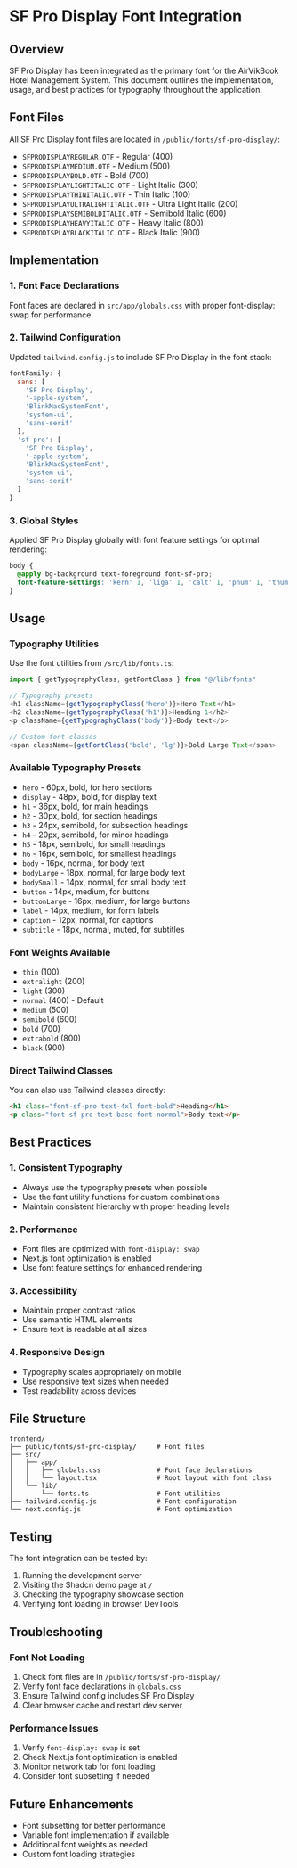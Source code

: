# SF Pro Display Font Integration

## Overview
SF Pro Display has been integrated as the primary font for the AirVikBook Hotel Management System. This document outlines the implementation, usage, and best practices for typography throughout the application.

## Font Files
All SF Pro Display font files are located in `/public/fonts/sf-pro-display/`:

- `SFPRODISPLAYREGULAR.OTF` - Regular (400)
- `SFPRODISPLAYMEDIUM.OTF` - Medium (500)  
- `SFPRODISPLAYBOLD.OTF` - Bold (700)
- `SFPRODISPLAYLIGHTITALIC.OTF` - Light Italic (300)
- `SFPRODISPLAYTHINITALIC.OTF` - Thin Italic (100)
- `SFPRODISPLAYULTRALIGHTITALIC.OTF` - Ultra Light Italic (200)
- `SFPRODISPLAYSEMIBOLDITALIC.OTF` - Semibold Italic (600)
- `SFPRODISPLAYHEAVYITALIC.OTF` - Heavy Italic (800)
- `SFPRODISPLAYBLACKITALIC.OTF` - Black Italic (900)

## Implementation

### 1. Font Face Declarations
Font faces are declared in `src/app/globals.css` with proper font-display: swap for performance.

### 2. Tailwind Configuration
Updated `tailwind.config.js` to include SF Pro Display in the font stack:
```javascript
fontFamily: {
  sans: [
    'SF Pro Display',
    '-apple-system',
    'BlinkMacSystemFont', 
    'system-ui',
    'sans-serif'
  ],
  'sf-pro': [
    'SF Pro Display',
    '-apple-system',
    'BlinkMacSystemFont',
    'system-ui', 
    'sans-serif'
  ]
}
```

### 3. Global Styles
Applied SF Pro Display globally with font feature settings for optimal rendering:
```css
body {
  @apply bg-background text-foreground font-sf-pro;
  font-feature-settings: 'kern' 1, 'liga' 1, 'calt' 1, 'pnum' 1, 'tnum' 0, 'onum' 1, 'lnum' 0, 'dlig' 0;
}
```

## Usage

### Typography Utilities
Use the font utilities from `/src/lib/fonts.ts`:

```typescript
import { getTypographyClass, getFontClass } from "@/lib/fonts"

// Typography presets
<h1 className={getTypographyClass('hero')}>Hero Text</h1>
<h2 className={getTypographyClass('h1')}>Heading 1</h2>
<p className={getTypographyClass('body')}>Body text</p>

// Custom font classes
<span className={getFontClass('bold', 'lg')}>Bold Large Text</span>
```

### Available Typography Presets
- `hero` - 60px, bold, for hero sections
- `display` - 48px, bold, for display text
- `h1` - 36px, bold, for main headings
- `h2` - 30px, bold, for section headings
- `h3` - 24px, semibold, for subsection headings
- `h4` - 20px, semibold, for minor headings
- `h5` - 18px, semibold, for small headings
- `h6` - 16px, semibold, for smallest headings
- `body` - 16px, normal, for body text
- `bodyLarge` - 18px, normal, for large body text
- `bodySmall` - 14px, normal, for small body text
- `button` - 14px, medium, for buttons
- `buttonLarge` - 16px, medium, for large buttons
- `label` - 14px, medium, for form labels
- `caption` - 12px, normal, for captions
- `subtitle` - 18px, normal, muted, for subtitles

### Font Weights Available
- `thin` (100)
- `extralight` (200)
- `light` (300)
- `normal` (400) - Default
- `medium` (500)
- `semibold` (600)
- `bold` (700)
- `extrabold` (800)
- `black` (900)

### Direct Tailwind Classes
You can also use Tailwind classes directly:
```html
<h1 class="font-sf-pro text-4xl font-bold">Heading</h1>
<p class="font-sf-pro text-base font-normal">Body text</p>
```

## Best Practices

### 1. Consistent Typography
- Always use the typography presets when possible
- Use the font utility functions for custom combinations
- Maintain consistent hierarchy with proper heading levels

### 2. Performance
- Font files are optimized with `font-display: swap`
- Next.js font optimization is enabled
- Use font feature settings for enhanced rendering

### 3. Accessibility
- Maintain proper contrast ratios
- Use semantic HTML elements
- Ensure text is readable at all sizes

### 4. Responsive Design
- Typography scales appropriately on mobile
- Use responsive text sizes when needed
- Test readability across devices

## File Structure
```
frontend/
├── public/fonts/sf-pro-display/     # Font files
├── src/
│   ├── app/
│   │   ├── globals.css              # Font face declarations
│   │   └── layout.tsx               # Root layout with font class
│   └── lib/
│       └── fonts.ts                 # Font utilities
├── tailwind.config.js               # Font configuration
└── next.config.js                   # Font optimization
```

## Testing
The font integration can be tested by:
1. Running the development server
2. Visiting the Shadcn demo page at `/`
3. Checking the typography showcase section
4. Verifying font loading in browser DevTools

## Troubleshooting

### Font Not Loading
1. Check font files are in `/public/fonts/sf-pro-display/`
2. Verify font face declarations in `globals.css`
3. Ensure Tailwind config includes SF Pro Display
4. Clear browser cache and restart dev server

### Performance Issues
1. Verify `font-display: swap` is set
2. Check Next.js font optimization is enabled
3. Monitor network tab for font loading
4. Consider font subsetting if needed

## Future Enhancements
- Font subsetting for better performance
- Variable font implementation if available
- Additional font weights as needed
- Custom font loading strategies